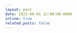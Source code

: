 ```yaml
---
layout: post
date: 2023-08-01 12:00:00-0000
inline: true
related_posts: false
---
```


<!-- [PDF](ex) -->